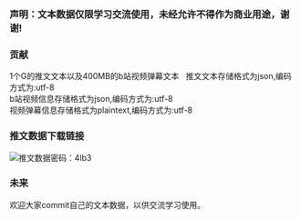 ### 声明：文本数据仅限学习交流使用，未经允许不得作为商业用途，谢谢!
### 贡献
1个G的推文文本以及400MB的b站视频弹幕文本   
推文文本存储格式为json,编码方式为:utf-8   
b站视频信息存储格式为json,编码方式为:utf-8   
视频弹幕信息存储格式为plaintext,编码方式为:utf-8
### 推文数据下载链接
![推文数据](https://pan.baidu.com/s/1nuD2XYD )密码：4lb3
### 未来
   
欢迎大家commit自己的文本数据，以供交流学习使用。
